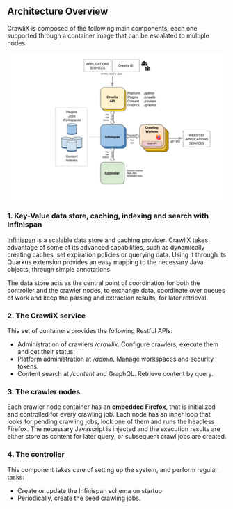 ## Architecture Overview

CrawliX is composed of the following main components, each one supported through a container image that can be escalated to multiple nodes.

![CrawliX architecture overview](images/arch-overview.png)

### 1. Key-Value data store, caching, indexing and search with Infinispan ###
[Infinispan](https://infinispan.org) is a scalable data store and caching provider. CrawliX takes advantage of some of its advanced capabilities,
such as dynamically creating caches, set expiration policies or querying data.
Using it through its Quarkus extension provides an easy mapping to the necessary Java objects, through simple annotations.

The data store acts as the central point of coordination for both the controller and the crawler nodes, to exchange data,
coordinate over queues of work and keep the parsing and extraction results, for later retrieval.

### 2. The CrawliX service ###
This set of containers provides the following Restful APIs:

- Administration of crawlers */crawlix*. Configure crawlers, execute them and get their status.
- Platform administration at */admin*. Manage workspaces and security tokens.
- Content search at */content* and GraphQL. Retrieve content by query.

### 3. The crawler nodes ###
Each crawler node container has an **embedded Firefox**, that is initialized and controlled for every crawling job. Each node
has an inner loop that looks for pending crawling jobs, lock one of them and runs the headless Firefox. The necessary
Javascript is injected and the execution results are either store as content for later query, or subsequent crawl jobs are created.

### 4. The controller ###
This component takes care of setting up the system, and perform regular tasks:
- Create or update the Infinispan schema on startup
- Periodically, create the seed crawling jobs.

